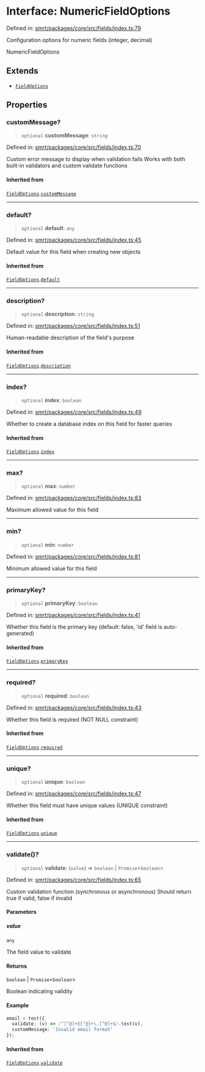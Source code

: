 # Interface: NumericFieldOptions

Defined in: [smrt/packages/core/src/fields/index.ts:79](https://github.com/happyvertical/smrt/blob/3e10e04571f8229dee5c87ee2f9b9b06c6c49f12/packages/core/src/fields/index.ts#L79)

Configuration options for numeric fields (integer, decimal)

 NumericFieldOptions

## Extends

- [`FieldOptions`](FieldOptions.md)

## Properties

### customMessage?

> `optional` **customMessage**: `string`

Defined in: [smrt/packages/core/src/fields/index.ts:70](https://github.com/happyvertical/smrt/blob/3e10e04571f8229dee5c87ee2f9b9b06c6c49f12/packages/core/src/fields/index.ts#L70)

Custom error message to display when validation fails
Works with both built-in validators and custom validate functions

#### Inherited from

[`FieldOptions`](FieldOptions.md).[`customMessage`](FieldOptions.md#custommessage)

***

### default?

> `optional` **default**: `any`

Defined in: [smrt/packages/core/src/fields/index.ts:45](https://github.com/happyvertical/smrt/blob/3e10e04571f8229dee5c87ee2f9b9b06c6c49f12/packages/core/src/fields/index.ts#L45)

Default value for this field when creating new objects

#### Inherited from

[`FieldOptions`](FieldOptions.md).[`default`](FieldOptions.md#default)

***

### description?

> `optional` **description**: `string`

Defined in: [smrt/packages/core/src/fields/index.ts:51](https://github.com/happyvertical/smrt/blob/3e10e04571f8229dee5c87ee2f9b9b06c6c49f12/packages/core/src/fields/index.ts#L51)

Human-readable description of the field's purpose

#### Inherited from

[`FieldOptions`](FieldOptions.md).[`description`](FieldOptions.md#description)

***

### index?

> `optional` **index**: `boolean`

Defined in: [smrt/packages/core/src/fields/index.ts:49](https://github.com/happyvertical/smrt/blob/3e10e04571f8229dee5c87ee2f9b9b06c6c49f12/packages/core/src/fields/index.ts#L49)

Whether to create a database index on this field for faster queries

#### Inherited from

[`FieldOptions`](FieldOptions.md).[`index`](FieldOptions.md#index)

***

### max?

> `optional` **max**: `number`

Defined in: [smrt/packages/core/src/fields/index.ts:83](https://github.com/happyvertical/smrt/blob/3e10e04571f8229dee5c87ee2f9b9b06c6c49f12/packages/core/src/fields/index.ts#L83)

Maximum allowed value for this field

***

### min?

> `optional` **min**: `number`

Defined in: [smrt/packages/core/src/fields/index.ts:81](https://github.com/happyvertical/smrt/blob/3e10e04571f8229dee5c87ee2f9b9b06c6c49f12/packages/core/src/fields/index.ts#L81)

Minimum allowed value for this field

***

### primaryKey?

> `optional` **primaryKey**: `boolean`

Defined in: [smrt/packages/core/src/fields/index.ts:41](https://github.com/happyvertical/smrt/blob/3e10e04571f8229dee5c87ee2f9b9b06c6c49f12/packages/core/src/fields/index.ts#L41)

Whether this field is the primary key (default: false, 'id' field is auto-generated)

#### Inherited from

[`FieldOptions`](FieldOptions.md).[`primaryKey`](FieldOptions.md#primarykey)

***

### required?

> `optional` **required**: `boolean`

Defined in: [smrt/packages/core/src/fields/index.ts:43](https://github.com/happyvertical/smrt/blob/3e10e04571f8229dee5c87ee2f9b9b06c6c49f12/packages/core/src/fields/index.ts#L43)

Whether this field is required (NOT NULL constraint)

#### Inherited from

[`FieldOptions`](FieldOptions.md).[`required`](FieldOptions.md#required)

***

### unique?

> `optional` **unique**: `boolean`

Defined in: [smrt/packages/core/src/fields/index.ts:47](https://github.com/happyvertical/smrt/blob/3e10e04571f8229dee5c87ee2f9b9b06c6c49f12/packages/core/src/fields/index.ts#L47)

Whether this field must have unique values (UNIQUE constraint)

#### Inherited from

[`FieldOptions`](FieldOptions.md).[`unique`](FieldOptions.md#unique)

***

### validate()?

> `optional` **validate**: (`value`) => `boolean` \| `Promise`\<`boolean`\>

Defined in: [smrt/packages/core/src/fields/index.ts:65](https://github.com/happyvertical/smrt/blob/3e10e04571f8229dee5c87ee2f9b9b06c6c49f12/packages/core/src/fields/index.ts#L65)

Custom validation function (synchronous or asynchronous)
Should return true if valid, false if invalid

#### Parameters

##### value

`any`

The field value to validate

#### Returns

`boolean` \| `Promise`\<`boolean`\>

Boolean indicating validity

#### Example

```typescript
email = text({
  validate: (v) => /^[^@]+@[^@]+\.[^@]+$/.test(v),
  customMessage: 'Invalid email format'
});
```

#### Inherited from

[`FieldOptions`](FieldOptions.md).[`validate`](FieldOptions.md#validate)
